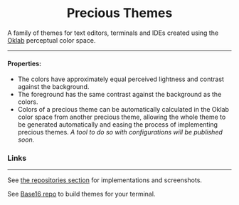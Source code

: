 <h1 style="text-align: center">Precious Themes</h1>

A family of themes for text editors, terminals and IDEs created using the
[Oklab](https://bottosson.github.io/posts/oklab/) perceptual color space.

---
#### Properties:

- The colors have approximately equal perceived lightness and contrast against the background.
- The foreground has the same contrast against the background as the colors.
- Colors of a precious theme can be automatically calculated in the Oklab color space from another precious theme,
  allowing the whole theme to be generated automatically and easing the process of implementing precious themes.
  _A tool to do so with configurations will be published soon._

### Links
---

See [the repositories section](https://github.com/orgs/precious-themes/repositories) for implementations and screenshots.

See [Base16 repo](https://github.com/precious-themes/base16-precious-schemes) to build themes for your terminal.
